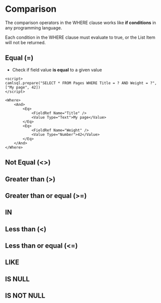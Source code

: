 # Comparison

The comparison operators in the WHERE clause works like **if conditions** in any programming language.

Each condition in the WHERE clause must evaluate to true, or the List Item will not be returned.

## Equal (=)

- Check if field value **is equal** to a given value

```
<script>
camlsql.prepare("SELECT * FROM Pages WHERE Title = ? AND Weight = ?", ["My page", 42])
</script>
```

 
```
<Where>
    <And>
        <Eq>
            <FieldRef Name="Title" />
            <Value Type="Text">My page</Value>
        </Eq>
        <Eq>
            <FieldRef Name="Weight" />
            <Value Type="Number">42</Value>
        </Eq>
    </And>
</Where>
```


## Not Equal (<>)
## Greater than (>)
## Greater than or equal (>=)
## IN
## Less than (<)
## Less than or equal (<=)
## LIKE 
## IS NULL
## IS NOT NULL

